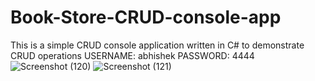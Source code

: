 # Book-Store-CRUD-console-app
This is a simple CRUD console application written in C# to demonstrate CRUD operations
USERNAME: abhishek
PASSWORD: 4444
![Screenshot (120)](https://user-images.githubusercontent.com/40319846/103369356-03217f00-4af2-11eb-9523-d8a5ff397b57.png)
![Screenshot (121)](https://user-images.githubusercontent.com/40319846/103369362-07e63300-4af2-11eb-95ae-f384dbb068af.png)
